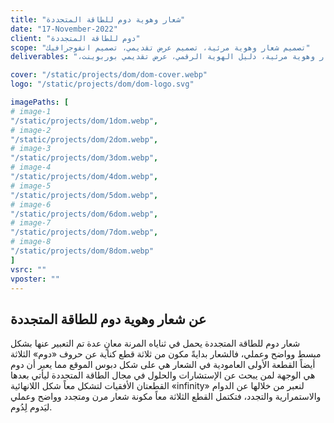 ```yaml
---
title: "شعار وهوية دوم للطاقة المتجددة"
date: "17-November-2022"
client: "دوم للطاقة المتجددة"
scope: "تصميم شعار وهوية مرئية، تصميم عرض تقديمي، تصميم انفوجرافيك"
deliverables: "،شعار وهوية مرئية، دليل الهوية الرقمي، عرض تقديمي بوربوينت"

cover: "/static/projects/dom/dom-cover.webp"
logo: "/static/projects/dom/dom-logo.svg"

imagePaths: [
# image-1
"/static/projects/dom/1dom.webp",
# image-2
"/static/projects/dom/2dom.webp",
# image-3
"/static/projects/dom/3dom.webp",
# image-4
"/static/projects/dom/4dom.webp",
# image-5
"/static/projects/dom/5dom.webp",
# image-6
"/static/projects/dom/6dom.webp",
# image-7
"/static/projects/dom/7dom.webp",
# image-8
"/static/projects/dom/8dom.webp"
]
vsrc: ""
vposter: ""
---
```


## عن شعار وهوية دوم للطاقة المتجددة

شعار دوم للطاقة المتجددة يحمل في ثناياه المرنة معانٍ عدة تم التعبير عنها بشكل مبسط وواضح وعملي، فالشعار بدايةً مكون من ثلاثة قطع كناية عن حروف «دوم» الثلاثة أيضاً القطعة الأولى العامودية في الشعار هي على شكل دبوس الموقع مما يعبر أن دوم هي الوجهة لمن يبحث عن الإستشارات والحلول في مجال الطاقة المتجددة ليأتي بعدها القطعتان الأفقيات لتشكل معاً شكل اللانهائية «infinity» لنعبر من خلالها عن الدوام والاستمرارية والتجدد، فتكتمل القطع الثلاثة معاً مكونة شعار مرن ومتجدد وواضح وعملي ليَدوم لِدُوم.
